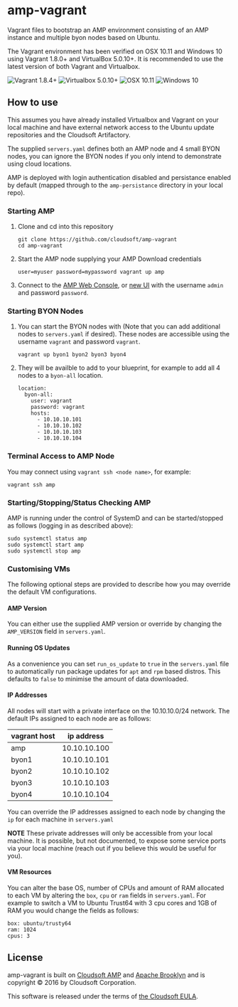 # amp-vagrant
Vagrant files to bootstrap an AMP environment consisting of an AMP instance and multiple byon nodes based on Ubuntu.

The Vagrant environment has been verified on OSX 10.11 and Windows 10 using Vagrant 1.8.0+ and VirtualBox 5.0.10+. It is recommended to use the latest version of both Vagrant and Virtualbox.

![Vagrant 1.8.4+](https://img.shields.io/badge/Vagrant-1.8.0%2B-blue.svg) ![Virtualbox 5.0.10+](https://img.shields.io/badge/VirtualBox-5.0.10%2B-blue.svg) ![OSX 10.11](https://img.shields.io/badge/OSX-10.11-blue.svg) ![Windows 10](https://img.shields.io/badge/Windows-10-blue.svg)

## How to use

This assumes you have already installed Virtualbox and Vagrant on your local machine and have external network access to the Ubuntu update repositories and the Cloudsoft Artifactory.

The supplied `servers.yaml` defines both an AMP node and 4 small BYON nodes, you can ignore the BYON nodes if you only intend to demonstrate using cloud locations.

AMP is deployed with login authentication disabled and persistance enabled by default (mapped through to the `amp-persistance` directory in your local repo).

### Starting AMP

1. Clone and cd into this repository

    ```
    git clone https://github.com/cloudsoft/amp-vagrant
    cd amp-vagrant
    ```

2. Start the AMP node supplying your AMP Download credentials

    ```
    user=myuser password=mypassword vagrant up amp
    ```

3. Connect to the [AMP Web Console](http://localhost:8081/), or [new UI](http://localhost:8081/amp-ui-home) with the username `admin` and password `password`.

### Starting BYON Nodes

1. You can start the BYON nodes with (Note that you can add additional nodes to `servers.yaml` if desired). These nodes are accessible using the username `vagrant` and password `vagrant`.

    ```
    vagrant up byon1 byon2 byon3 byon4
    ```

2. They will be availble to add to your blueprint, for example to add all 4 nodes to a `byon-all` location.

    ```
    location:
      byon-all:
        user: vagrant
        password: vagrant
        hosts:
          - 10.10.10.101
          - 10.10.10.102
          - 10.10.10.103
          - 10.10.10.104
    ````

### Terminal Access to AMP Node

You may connect using `vagrant ssh <node name>`, for example:

    vagrant ssh amp

### Starting/Stopping/Status Checking AMP

AMP is running under the control of SystemD and can be started/stopped as follows (logging in as described above):

    sudo systemctl status amp
    sudo systemctl start amp
    sudo systemctl stop amp

### Customising VMs 
The following optional steps are provided to describe how you may override the default VM configurations.

#### AMP Version
You can either use the supplied AMP version or override by changing the `AMP_VERSION` field in `servers.yaml`.

#### Running OS Updates
As a convenience you can set `run_os_update` to `true` in the `servers.yaml` file to automatically run package updates for `apt` and `rpm` based distros. This defaults to `false` to minimise the amount of data downloaded.

#### IP Addresses
All nodes will start with a private interface on the 10.10.10.0/24 network. The default IPs assigned to each node are as follows:

| vagrant host | ip address   |
| ------------ | ------------ |
| amp          | 10.10.10.100 |
| byon1        | 10.10.10.101 |
| byon2        | 10.10.10.102 |
| byon3        | 10.10.10.103 |
| byon4        | 10.10.10.104 |

You can override the IP addresses assigned to each node by changing the `ip` for each machine in `servers.yaml`

**NOTE** These private addresses will only be accessible from your local machine. It is possible, but not documented, to expose some service ports via your local machine (reach out if you believe this would be useful for you).

#### VM Resources
You can alter the base OS, number of CPUs and amount of RAM allocated to each VM by altering the `box`, `cpu` or `ram` fields in `servers.yaml`. For example to switch a VM to Ubuntu Trust64 with 3 cpu cores and 1GB of RAM you would change the fields as follows:

```
box: ubuntu/trusty64
ram: 1024
cpus: 3
```

## License

amp-vagrant is built on [Cloudsoft AMP](http://www.cloudsoftcorp.com) and [Apache Brooklyn](http://brooklyn.io)
and is copyright &copy; 2016 by Cloudsoft Corporation.

This software is released under the terms of [the Cloudsoft EULA](LICENSE.txt).
